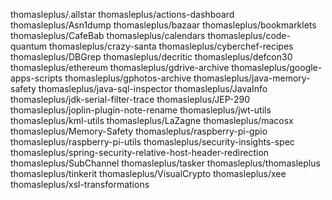 thomasleplus/.allstar
thomasleplus/actions-dashboard
thomasleplus/Asn1dump
thomasleplus/bazaar
thomasleplus/bookmarklets
thomasleplus/CafeBab
thomasleplus/calendars
thomasleplus/code-quantum
thomasleplus/crazy-santa
thomasleplus/cyberchef-recipes
thomasleplus/DBGrep
thomasleplus/decritic
thomasleplus/defcon30
thomasleplus/ethereum
thomasleplus/gdrive-archive
thomasleplus/google-apps-scripts
thomasleplus/gphotos-archive
thomasleplus/java-memory-safety
thomasleplus/java-sql-inspector
thomasleplus/JavaInfo
thomasleplus/jdk-serial-filter-trace
thomasleplus/JEP-290
thomasleplus/joplin-plugin-note-rename
thomasleplus/jwt-utils
thomasleplus/kml-utils
thomasleplus/LaZagne
thomasleplus/macosx
thomasleplus/Memory-Safety
thomasleplus/raspberry-pi-gpio
thomasleplus/raspberry-pi-utils
thomasleplus/security-insights-spec
thomasleplus/spring-security-relative-host-header-redirection
thomasleplus/SubChannel
thomasleplus/tasker
thomasleplus/thomasleplus
thomasleplus/tinkerit
thomasleplus/VisualCrypto
thomasleplus/xee
thomasleplus/xsl-transformations

